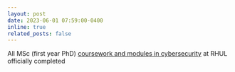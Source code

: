 ```yaml
---
layout: post
date: 2023-06-01 07:59:00-0400
inline: true
related_posts: false
---
```

All MSc (first year PhD) [coursework and modules in cybersecurity](https://www.royalholloway.ac.uk/studying-here/postgraduate/information-security/information-security/) at RHUL officially completed
